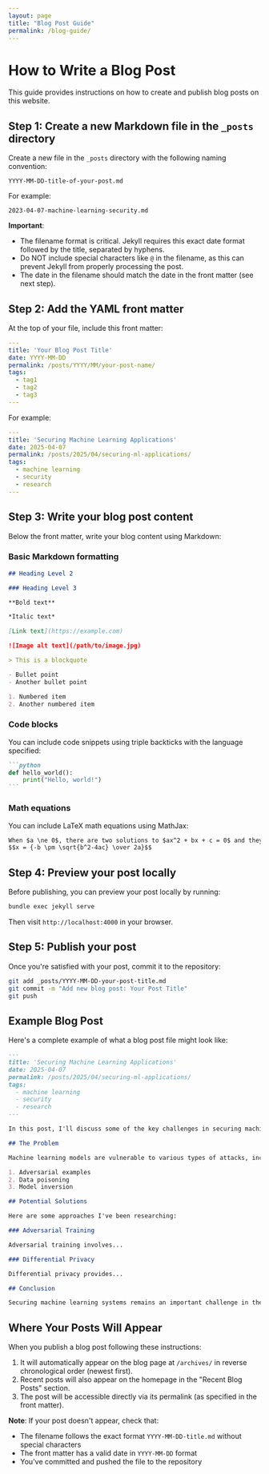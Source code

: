 ```yaml
---
layout: page
title: "Blog Post Guide"
permalink: /blog-guide/
---
```


# How to Write a Blog Post

This guide provides instructions on how to create and publish blog posts on this website.

## Step 1: Create a new Markdown file in the `_posts` directory

Create a new file in the `_posts` directory with the following naming convention:
```
YYYY-MM-DD-title-of-your-post.md
```

For example:
```
2023-04-07-machine-learning-security.md
```

**Important**: 
- The filename format is critical. Jekyll requires this exact date format followed by the title, separated by hyphens.
- Do NOT include special characters like `@` in the filename, as this can prevent Jekyll from properly processing the post.
- The date in the filename should match the date in the front matter (see next step).

## Step 2: Add the YAML front matter

At the top of your file, include this front matter:

```yaml
---
title: 'Your Blog Post Title'
date: YYYY-MM-DD
permalink: /posts/YYYY/MM/your-post-name/
tags:
  - tag1
  - tag2
  - tag3
---
```

For example:
```yaml
---
title: 'Securing Machine Learning Applications'
date: 2025-04-07
permalink: /posts/2025/04/securing-ml-applications/
tags:
  - machine learning
  - security
  - research
---
```

## Step 3: Write your blog post content

Below the front matter, write your blog content using Markdown:

### Basic Markdown formatting

```markdown
## Heading Level 2

### Heading Level 3

**Bold text**

*Italic text*

[Link text](https://example.com)

![Image alt text](/path/to/image.jpg)

> This is a blockquote

- Bullet point
- Another bullet point

1. Numbered item
2. Another numbered item
```

### Code blocks

You can include code snippets using triple backticks with the language specified:

````markdown
```python
def hello_world():
    print("Hello, world!")
```
````

### Math equations

You can include LaTeX math equations using MathJax:

```markdown
When $a \ne 0$, there are two solutions to $ax^2 + bx + c = 0$ and they are
$$x = {-b \pm \sqrt{b^2-4ac} \over 2a}$$
```

## Step 4: Preview your post locally

Before publishing, you can preview your post locally by running:

```bash
bundle exec jekyll serve
```

Then visit `http://localhost:4000` in your browser.

## Step 5: Publish your post

Once you're satisfied with your post, commit it to the repository:

```bash
git add _posts/YYYY-MM-DD-your-post-title.md
git commit -m "Add new blog post: Your Post Title"
git push
```

## Example Blog Post

Here's a complete example of what a blog post file might look like:

```markdown
---
title: 'Securing Machine Learning Applications'
date: 2025-04-07
permalink: /posts/2025/04/securing-ml-applications/
tags:
  - machine learning
  - security
  - research
---

In this post, I'll discuss some of the key challenges in securing machine learning applications and some approaches I've been working on.

## The Problem

Machine learning models are vulnerable to various types of attacks, including:

1. Adversarial examples
2. Data poisoning
3. Model inversion

## Potential Solutions

Here are some approaches I've been researching:

### Adversarial Training

Adversarial training involves...

### Differential Privacy

Differential privacy provides...

## Conclusion

Securing machine learning systems remains an important challenge in the field...
```

## Where Your Posts Will Appear

When you publish a blog post following these instructions:

1. It will automatically appear on the blog page at `/archives/` in reverse chronological order (newest first).
2. Recent posts will also appear on the homepage in the "Recent Blog Posts" section.
3. The post will be accessible directly via its permalink (as specified in the front matter).

**Note**: If your post doesn't appear, check that:
- The filename follows the exact format `YYYY-MM-DD-title.md` without special characters
- The front matter has a valid date in `YYYY-MM-DD` format
- You've committed and pushed the file to the repository 